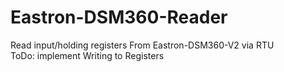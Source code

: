 # Eastron-DSM360-Reader
Read input/holding registers From Eastron-DSM360-V2 via RTU  
ToDo: implement Writing to Registers

